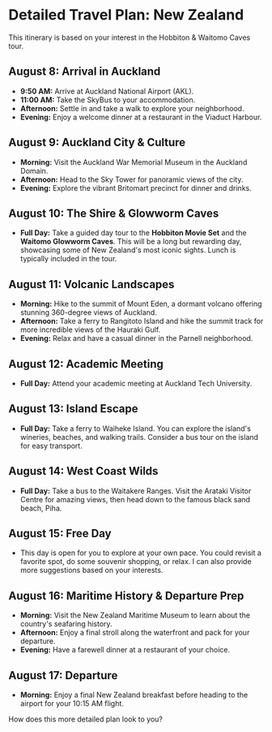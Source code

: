 # Detailed Travel Plan: New Zealand

This itinerary is based on your interest in the Hobbiton & Waitomo Caves tour.

## August 8: Arrival in Auckland
*   **9:50 AM:** Arrive at Auckland National Airport (AKL).
*   **11:00 AM:** Take the SkyBus to your accommodation.
*   **Afternoon:** Settle in and take a walk to explore your neighborhood.
*   **Evening:** Enjoy a welcome dinner at a restaurant in the Viaduct Harbour.

## August 9: Auckland City & Culture
*   **Morning:** Visit the Auckland War Memorial Museum in the Auckland Domain.
*   **Afternoon:** Head to the Sky Tower for panoramic views of the city.
*   **Evening:** Explore the vibrant Britomart precinct for dinner and drinks.

## August 10: The Shire & Glowworm Caves
*   **Full Day:** Take a guided day tour to the **Hobbiton Movie Set** and the **Waitomo Glowworm Caves**. This will be a long but rewarding day, showcasing some of New Zealand's most iconic sights. Lunch is typically included in the tour.

## August 11: Volcanic Landscapes
*   **Morning:** Hike to the summit of Mount Eden, a dormant volcano offering stunning 360-degree views of Auckland.
*   **Afternoon:** Take a ferry to Rangitoto Island and hike the summit track for more incredible views of the Hauraki Gulf.
*   **Evening:** Relax and have a casual dinner in the Parnell neighborhood.

## August 12: Academic Meeting
*   **Full Day:** Attend your academic meeting at Auckland Tech University.

## August 13: Island Escape
*   **Full Day:** Take a ferry to Waiheke Island. You can explore the island's wineries, beaches, and walking trails. Consider a bus tour on the island for easy transport.

## August 14: West Coast Wilds
*   **Full Day:** Take a bus to the Waitakere Ranges. Visit the Arataki Visitor Centre for amazing views, then head down to the famous black sand beach, Piha.

## August 15: Free Day
*   This day is open for you to explore at your own pace. You could revisit a favorite spot, do some souvenir shopping, or relax. I can also provide more suggestions based on your interests.

## August 16: Maritime History & Departure Prep
*   **Morning:** Visit the New Zealand Maritime Museum to learn about the country's seafaring history.
*   **Afternoon:** Enjoy a final stroll along the waterfront and pack for your departure.
*   **Evening:** Have a farewell dinner at a restaurant of your choice.

## August 17: Departure
*   **Morning:** Enjoy a final New Zealand breakfast before heading to the airport for your 10:15 AM flight.

How does this more detailed plan look to you?